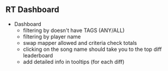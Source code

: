 ## RT Dashboard

- Dashboard
  - filtering by doesn't have TAGS (ANY/ALL)
  - filtering by player name
  - swap mapper allowed and criteria check totals
  - clicking on the song name should take you to the top diff leaderboard
  - add detailed info in tooltips (for each diff)
